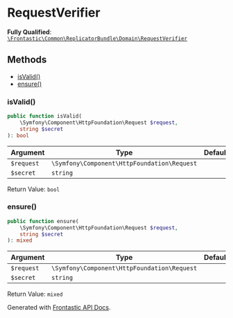 #  RequestVerifier

**Fully Qualified**: [`\Frontastic\Common\ReplicatorBundle\Domain\RequestVerifier`](../../../../src/php/ReplicatorBundle/Domain/RequestVerifier.php)

## Methods

* [isValid()](#isvalid)
* [ensure()](#ensure)

### isValid()

```php
public function isValid(
    \Symfony\Component\HttpFoundation\Request $request,
    string $secret
): bool
```

Argument|Type|Default|Description
--------|----|-------|-----------
`$request`|`\Symfony\Component\HttpFoundation\Request`||
`$secret`|`string`||

Return Value: `bool`

### ensure()

```php
public function ensure(
    \Symfony\Component\HttpFoundation\Request $request,
    string $secret
): mixed
```

Argument|Type|Default|Description
--------|----|-------|-----------
`$request`|`\Symfony\Component\HttpFoundation\Request`||
`$secret`|`string`||

Return Value: `mixed`

Generated with [Frontastic API Docs](https://github.com/FrontasticGmbH/apidocs).
